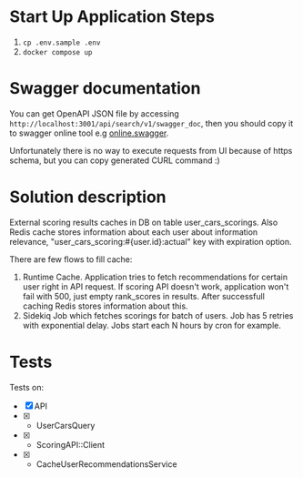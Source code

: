 # Start Up Application Steps
1. ```cp .env.sample .env```
2. ```docker compose up```

# Swagger documentation

You can get OpenAPI JSON file by accessing ```http://localhost:3001/api/search/v1/swagger_doc```, then you should copy it to swagger online tool e.g [online.swagger](https://editor.swagger.io/).

Unfortunately there is no way to execute requests from UI because of https schema, but you can copy generated CURL command :)

# Solution description

External scoring results caches in DB on table user_cars_scorings. Also Redis cache stores information about each user about information relevance, "user_cars_scoring:#{user.id}:actual" key with expiration option.

There are few flows to fill cache:
1. Runtime Cache. Application tries to fetch recommendations for certain user right in API request. If scoring API doesn't work, application won't fail with 500, just empty rank_scores in results. After successfull caching Redis stores information about this.
2. Sidekiq Job which fetches scorings for batch of users. Job has 5 retries with exponential delay. Jobs start each N hours by cron for example.

# Tests
Tests on:
- [x] API
- [x] - UserCarsQuery
- [x] - ScoringAPI::Client
- [x] - CacheUserRecommendationsService

